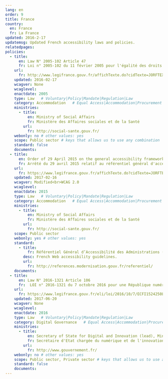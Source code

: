 ```yaml
---
lang: en
order: 9
title: France
country:
  en: France
  fr: La France
updated: 2016-2-17
updatemsg: Updated French accessibility laws and policies.
relatedpages:
policies:
  - title:
      en: Law N° 2005-102 Article 47
      fr: Loi n° 2005-102 du 11 février 2005 pour l'égalité des droits et des chances, la participation et la citoyenneté des personnes handicapées
    url:
      fr: http://www.legifrance.gouv.fr/affichTexte.do?cidTexte=JORFTEXT000000809647&dateTexte=
    updated: 2016-02-17
    wcagver: None
    wcaglevel:
    enactdate: 2005
    type: Law   # Voluntary|Policy|Mandate|Regulation|Law
    category: Accommodation   # Equal Access|Accommodation|Procurement|Proposed
    ministries:
      - title:
          en: Ministry of Social Affairs
          fr: Ministère des Affaires sociales et de la Santé
        url:
          fr: http://social-sante.gouv.fr/
    webonly: no # other values: yes
    scope: Public sector # keys that allows us to use any combination
    standard: false
    documents:
  - title:
      en: Order of 29 April 2015 on the general accessibility framework for public administrations
      fr: Arrêté du 29 avril 2015 relatif au référentiel général d'accessibilité pour les administrations
    url:
      fr: https://www.legifrance.gouv.fr/affichTexte.do?cidTexte=JORFTEXT000030540064&dateTexte=&categorieLien=id
    updated: 2017-02-16
    wcagver: Modified<br>WCAG 2.0
    wcaglevel:
    enactdate: 2015
    type: Law   # Voluntary|Policy|Mandate|Regulation|Law
    category: Accommodation   # Equal Access|Accommodation|Procurement|Proposed
    ministries:
      - title:
          en: Ministry of Social Affairs
          fr: Ministère des Affaires sociales et de la Santé
        url:
          fr: http://social-sante.gouv.fr/
    scope: Public sector
    webonly: yes # other values: yes
    standard:
      - title:
          fr: Référentiel Général d’Accessibilité des Administrations (RGAA) Version 3 2016
        desc: French Web accessibility guidelines.
        url:
          fr: http://references.modernisation.gouv.fr/referentiel/
    documents:
  - title:
      en: Law N° 2016-1321 Article 106
      fr:  LOI n° 2016-1321 du 7 octobre 2016 pour une République numérique - Article 106
    url:
      fr: https://www.legifrance.gouv.fr/eli/loi/2016/10/7/ECFI1524250L/jo/article_106
    updated: 2017-06-20
    wcagver: None
    wcaglevel:
    enactdate: 2016
    type: Law   # Voluntary|Policy|Mandate|Regulation|Law
    category: Digital Governance   # Equal Access|Accommodation|Procurement|Proposed
    ministries:
      - title:
          en: Secretary of State for Digital and Innovation (lead), Ministries of Education, of Economy, of Social affairs, of Justice, of Work, of the Interior, of Housing, of Culture
          fr: Secrétaire d'Etat chargée du numérique et de l'innovation (porteur), Ministère de l'éducation nationale, de l'enseignement supérieur et de la recherche, Ministère de l'économie et des finances, Ministère des affaires sociales et de la santé, Ministère de la justice, Ministère du travail, de l'emploi, de la formation professionnelle et du dialogue social, Ministère de l'intérieur, Ministère du logement et de l'habitat durable, Ministère de la culture et de la communication
        url:
          fr: http://www.gouvernement.fr/
    webonly: no # other values: yes
    scope: Public sector, Private sector # keys that allows us to use any combination
    standard: false
    documents:
---
```

